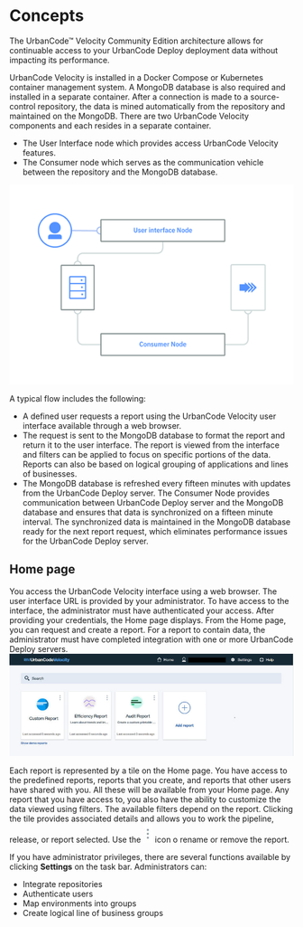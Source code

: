 # Concepts

The UrbanCode™ Velocity Community Edition architecture allows for continuable access to your UrbanCode Deploy deployment data without impacting its performance.

UrbanCode Velocity is installed in a Docker Compose or Kubernetes container management system. A MongoDB database is also required and installed in a separate container. After a connection is made to a source-control repository, the data is mined automatically from the repository and maintained on the MongoDB. There are two UrbanCode Velocity components and each resides in a separate container.

-   The User Interface node which provides access UrbanCode Velocity features.
-   The Consumer node which serves as the communication vehicle between the repository and the MongoDB database.

![](../images/architecture_diagram.png)

A typical flow includes the following:

-   A defined user requests a report using the UrbanCode Velocity user interface available through a web browser.
-   The request is sent to the MongoDB database to format the report and return it to the user interface. The report is viewed from the interface and filters can be applied to focus on specific portions of the data. Reports can also be based on logical grouping of applications and lines of businesses.
-   The MongoDB database is refreshed every fifteen minutes with updates from the UrbanCode Deploy server. The Consumer Node provides communication between UrbanCode Deploy server and the MongoDB database and ensures that data is synchronized on a fifteen minute interval. The synchronized data is maintained in the MongoDB database ready for the next report request, which eliminates performance issues for the UrbanCode Deploy server.

## Home page

You access the UrbanCode Velocity interface using a web browser. The user interface URL is provided by your administrator. To have access to the interface, the administrator must have authenticated your access. After providing your credentials, the Home page displays. From the Home page, you can request and create a report. For a report to contain data, the administrator must have completed integration with one or more UrbanCode Deploy servers. ![UrbanCode Velocity Home page](../images/home_page.jpg)

Each report is represented by a tile on the Home page. You have access to the predefined reports, reports that you create, and reports that other users have shared with you. All these will be available from your Home page. Any report that you have access to, you also have the ability to customize the data viewed using filters. The available filters depend on the report. Clicking the tile provides associated details and allows you to work the pipeline, release, or report selected. Use the ![three horizontal dots icon](../images/horizontaldots.jpg) icon o rename or remove the report.

If you have administrator privileges, there are several functions available by clicking **Settings** on the task bar. Administrators can:

-   Integrate repositories
-   Authenticate users
-   Map environments into groups
-   Create logical line of business groups



